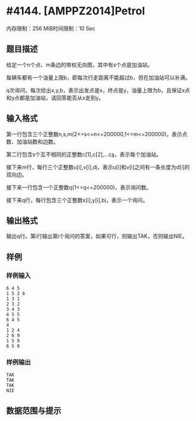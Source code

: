# #4144. [AMPPZ2014]Petrol

内存限制：256 MiB时间限制：10 Sec

## 题目描述

给定一个n个点、m条边的带权无向图，其中有s个点是加油站。

每辆车都有一个油量上限b，即每次行走距离不能超过b，但在加油站可以补满。

q次询问，每次给出x,y,b，表示出发点是x，终点是y，油量上限为b，且保证x点和y点都是加油站，请回答能否从x走到y。

## 输入格式

第一行包含三个正整数n,s,m(2<=s<=n<=200000,1<=m<=200000)，表示点数、加油站数和边数。

第二行包含s个互不相同的正整数c[1],c[2],...c[s](1<=c[i]<=n)，表示每个加油站。

接下来m行，每行三个正整数u[i],v[i],d[i](1<=u[i],v[i]<=n,u[i]!=v[i],1<=d[i]<=10000)，表示u[i]和v[i]之间有一条长度为d[i]的双向边。

接下来一行包含一个正整数q(1<=q<=200000)，表示询问数。

接下来q行，每行包含三个正整数x[i],y[i],b[i](1<=x[i],y[i]<=n,x[i]!=y[i],1<=b[i]<=2*10^9)，表示一个询问。

## 输出格式

输出q行。第i行输出第i个询问的答案，如果可行，则输出TAK，否则输出NIE。

## 样例

### 样例输入

    
    6 4 5
    1 5 2 6
    1 3 1
    2 3 2
    3 4 3
    4 5 5
    6 4 5
    4
    1 2 4
    2 6 9
    1 5 9
    6 5 8
    
    
    

### 样例输出

    
    TAK
    TAK
    TAK
    NIE
    

## 数据范围与提示
